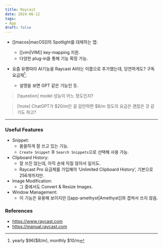 ```yaml
---
title: Raycast
date: 2024-06-12
tags:
- App
draft: false
---
```



- [[macos|macOS]]의 Spotlight를 대체하는 앱:
    - [[vim|VIM]] key-mapping 지원.
    - 다양한 plug-in을 통해 기능 확장 가능.

- 요즘 유행따라 AI기능을 Raycast AI라는 이름으로 추가했는데, 당연하게도? 구독 요금제[^1]. 
    - 설명을 보면 GPT 같은 기능인 듯.

[^1]: yearly \$96(\$8/m), monthly \$10/m

> [!question] model 성능이 어느 정도인지?

> [!note] ChatGPT가 \$20/m인 걸 감안하면 \$8/m 정도의 요금은 괜찮은 것 같기도 하고?


---
### Useful Features
- Snippet:
    - 쏠쏠하게 잘 쓰고 있는 기능.
    - `Create Snippet` 후 `Search Snippets`으로 선택해 사용 가능.
- Clipboard History:
    - 잘 쓰진 않는데, 아직 손에 익질 않아서 일지도.
    - Raycast Pro 요금제를 가입해야 ‘Unlimited Clipboard History’, 기본으로 256개까지만.
- Image Modification:
    - 그 중에서도 Convert & Resize Images.
- Window Management:
    - 이 기능은 유용해 보이지만 [[app-amethyst|Amethyst]]와 겹쳐서 쓰지 않음.


### References
- https://www.raycast.com
- https://manual.raycast.com
